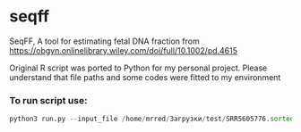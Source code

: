 # seqff

SeqFF, A tool for estimating fetal DNA fraction from https://obgyn.onlinelibrary.wiley.com/doi/full/10.1002/pd.4615

Original R script was ported to Python for my personal project. 
Please understand that file paths and some codes were fitted to my environment

### To run script use:
```python
python3 run.py --input_file /home/mrred/Загрузки/test/SRR5605776.sorted.bam --output_dir /home/mrred/Загрузки/seqff/test3
```
